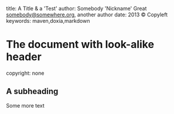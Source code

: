 title: A Title & a 'Test'
author: Somebody 'Nickname' Great <somebody@somewhere.org>,
another author
date: 2013 © Copyleft
keywords: maven,doxia,markdown

# The document with look-alike header

copyright: none

## A subheading

Some more text